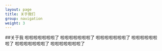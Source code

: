 ```yaml
---
layout: page
title: 关于我们 
group: navigation
weight: 3
---
```



##关于我
啦啦啦啦啦啦啦了
啦啦啦啦啦啦啦了
啦啦啦啦啦啦啦了
啦啦啦啦啦啦啦了
啦啦啦啦啦啦啦了
啦啦啦啦啦啦啦了

